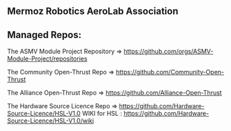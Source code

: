 ## Mermoz Robotics AeroLab Association 

## Managed Repos:

The ASMV Module Project Repository => https://github.com/orgs/ASMV-Module-Project/repositories

The Community Open-Thrust Repo => https://github.com/Community-Open-Thrust

The Alliance Open-Thrust Repo => https://github.com/Alliance-Open-Thrust

The Hardware Source Licence Repo => https://github.com/Hardware-Source-Licence/HSL-V1.0 
WIKI for HSL : https://github.com/Hardware-Source-Licence/HSL-V1.0/wiki


